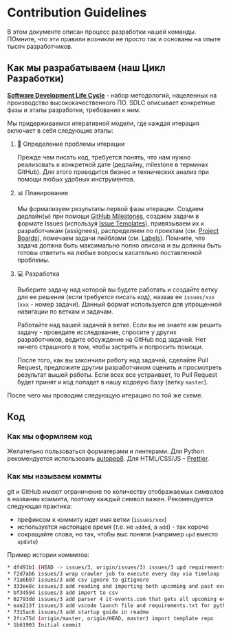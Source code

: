# Contribution Guidelines

В этом документе описан процесс разработки нашей команды. ПОмните, что эти правили возникли не просто так и основаны на опыте тысяч разработчиков.

## Как мы разрабатываем (наш Цикл Разработки)

[**Software Development Life Cycle**](https://stackify.com/what-is-sdlc/) - набор методологий, нацеленных на производство высококачественного ПО. SDLC описывает конкретные фазы и этапы разработки, требования к ним.

Мы придерживаемся итеративной модели, где каждая итерация включает в себя следующие этапы:

1. :thinking: Определение проблемы итерации

    Прежде чем писать код, требуется понять, что нам нужно реализовать к конкретной дате (дедлайну, milestone в терминах GitHub). Для этого проводится бизнес и технических анализ при помощи любых удобных инструментов.

2. :bar_chart: Планирование

    Мы формализуем результаты первой фазы итерации. Создаем дедлайн(ы) при помощи [GitHub Milestones](https://docs.github.com/en/github/managing-your-work-on-github/about-milestones), создаем задачи в формате Issues (используя [Issue Templates](https://docs.github.com/en/github/building-a-strong-community/configuring-issue-templates-for-your-repository)), привязываем их к разработчикам (assignees), распределяем по проектам (см. [Project Boards](https://docs.github.com/en/github/managing-your-work-on-github/about-project-boards)), помечаем задачи лейблами (см. [Labels](https://docs.github.com/en/github/managing-your-work-on-github/about-labels)). Помните, что задача должна быть максимально полно описана и вы должны быть готовы ответить на любые вопросы касательно поставленной проблемы.

3. :computer: Разработка

    Выберите задачу над которой вы будете работать и создайте ветку для ее решения (если требуется писать код), назвав ее `issues/xxx` (`xxx` - номер задачи). Данный формат используется для упрощенной навигации по веткам и задачам.

    Работайте над вашей задачей в ветке. Если вы не знаете как решить задачу - проведите исследование, спросите у других разработчиков, ведите обсуждение на GitHub под задачей. Нет ничего страшного в том, чтобы застрять и попросить помощи.

    После того, как вы закончили работу над задачей, сделайте Pull Request, предложите другим разработчиком оценить и просмотреть результат вышей работы. Если всех все устраивает, то Pull Request будет принят и код попадет в нашу кодовую базу (ветку `master`).

После чего мы проводим следующую итерацию по той же схеме.

## Код

### Как мы оформляем код

Желательно пользоваться форматерами и линтерами. Для Python рекомендуется использовать [autopep8](https://pypi.org/project/autopep8/). Для HTML/CSS/JS - [Prettier](https://prettier.io/).

### Как мы называем коммты

git и GitHub имеют ограничение по количеству отображаемых символов в названии коммита, поэтому каждый символ важен. Рекомендуется следующая практика: 

* префиксом к коммиту идет имя ветки (`issues/xxx`)
* используется настоящее время (т.е. не `added`, а `add`) - так короче
* сокращайте слова, но так, чтобы выс поняли (например `upd` вместо `update`)

Пример истории коммитов:

```bash
* dfd91b1 (HEAD -> issues/3, origin/issues/3) issues/3 upd requirements.txt
* f2d7ab6 issues/3 wrap crawler job to execute every day via timeloop
* 71a6b97 issues/3 add csv ignore to gitignore
* 333ee8c issues/3 add reading and importing both upcoming and past events
* bf34594 issues/3 add import to csv
* 02793dd issues/3 add parser 4 it-events.com that gets all upcoming events
* eae213f issues/3 add vscode launch file and requirements.txt for python
* 7315ac6 issues/3 add startup guide in readme
* 2fca75d (origin/master, origin/HEAD, master) import template repo
* 1b61903 Initial commit
```